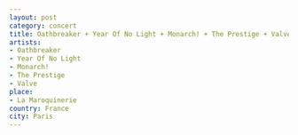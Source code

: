 ```yaml
---
layout: post
category: concert
title: Oathbreaker + Year Of No Light + Monarch! + The Prestige + Valve
artists: 
- Oathbreaker
- Year Of No Light
- Monarch!
- The Prestige
- Valve
place: 
- La Maroquinerie
country: France
city: Paris
---
```


